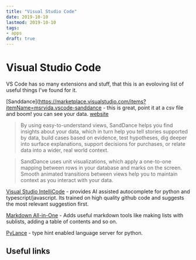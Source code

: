 ```yaml
---
title: "Visual Studio Code"
date: 2019-10-10
lastmod: 2019-10-10
tags:
- apps
draft: true
---
```


# Visual Studio Code

VS Code has so many extensions and stuff, that this is an evoloving list of useful things I've found for it.

[Sanddance](https://marketplace.visualstudio.com/items?itemName=msrvida.vscode-sanddance - this is great, point it at a csv file and boom! you can see your data. [website](https://sanddance.js.org/)

> By using easy-to-understand views, SandDance helps you find insights about your data, which in turn help you tell stories supported by data, build cases based on evidence, test hypotheses, dig deeper into surface explanations, support decisions for purchases, or relate data into a wider, real world context.

> SandDance uses unit visualizations, which apply a one-to-one mapping between rows in your database and marks on the screen. Smooth animated transitions between views help you to maintain context as you interact with your data.

[Visual Studio IntelliCode](https://marketplace.visualstudio.com/items?itemName=VisualStudioExptTeam.vscodeintellicode) - provides AI assisted autocomplete for python and typescript/javascript. Its trained on high quality github code and suggests the most relevant suggestion first.

[Markdown All-in-One](https://marketplace.visualstudio.com/items?itemName=yzhang.markdown-all-in-one) - Adds useful markdown tools like making lists with sublists, adding a table of contents and so on.

[PyLance](https://marketplace.visualstudio.com/items?itemName=ms-python.vscode-pylance) - type hint enabled language server for python.

## Useful links

